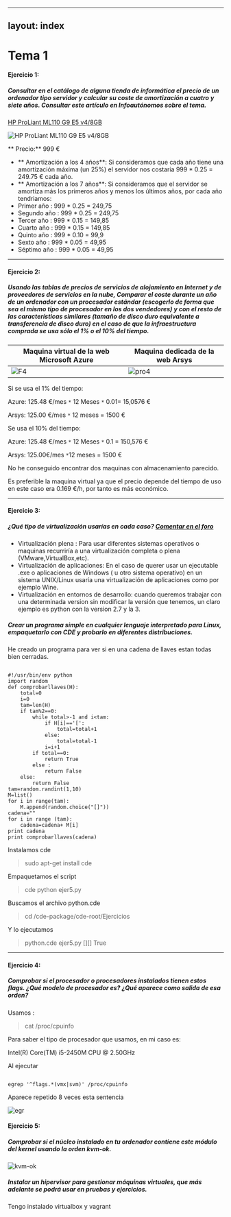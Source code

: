 
---
layout: index
---



# Tema 1


#### Ejercicio  1:

##### Consultar en el catálogo de alguna tienda de informática el precio de un ordenador tipo servidor y calcular su coste de amortización a cuatro y siete años. Consultar este artículo en Infoautónomos sobre el tema.



[HP ProLiant ML110 G9 E5 v4/8GB](https://www.pccomponentes.com/hp-proliant-ml110-g9-e5-v4-8gb)

![HP ProLiant ML110 G9 E5 v4/8GB](https://thumb.pccomponentes.com/w-85-85/articles/10/102676/hp-proliant-ml110-g9-e5-v4-8gb-1.jpg)

** Precio:** 999 €


- ** Amortización a los 4 años**:  Si consideramos que cada año tiene una amortización máxima (un 25%) el servidor nos costaria 999 * 0.25 = 249.75 € cada año.
-  ** Amortización a los 7 años**: Si consideramos que el servidor se amortiza más los primeros años y menos los últimos años, por cada año tendriamos:
 -  Primer año :  999 * 0.25 = 249,75
 -  Segundo año : 999 * 0.25 = 249,75
 -  Tercer año :  999 * 0.15 = 149,85
 -  Cuarto año :  999 * 0.15 = 149,85
 -  Quinto año :  999 * 0.10 = 99,9
 -  Sexto año :   999 * 0.05 = 49,95
 -  Séptimo año : 999 * 0.05 = 49,95


_ _ _ 


#### Ejercicio  2: 

##### Usando las tablas de precios de servicios de alojamiento en Internet y de proveedores de servicios en la nube, Comparar el coste durante un año de un ordenador con un procesador estándar (escogerlo de forma que sea el mismo tipo de procesador en los dos vendedores) y con el resto de las características similares (tamaño de disco duro equivalente a transferencia de disco duro) en el caso de que la infraestructura comprada se usa sólo el 1% o el 10% del tiempo.


| Maquina virtual de la web Microsoft Azure | Maquina dedicada de la web Arsys |
|--------|--------|
| ![F4](http://i1356.photobucket.com/albums/q726/Makelele_Junior/F4_zpsmngnbkzl.png?t=1475617759)       | ![pro4](http://i1356.photobucket.com/albums/q726/Makelele_Junior/pro4_zpstegdgw2q.png?t=1475617756)       |



Si se usa el 1% del tiempo:

Azure:  125.48 €/mes `*` 12 Meses `*` 0.01= 15,0576 €

Arsys: 125.00 €/mes `*` 12 meses = 1500 €



Se usa el 10% del tiempo:

Azure:  125.48 €/mes `*` 12 Meses `*` 0.1 = 150,576 €

Arsys: 125.00€/mes `*`12 meses = 1500 €

No he conseguido encontrar dos maquinas con almacenamiento parecido.

Es preferible la maquina virtual ya que el precio depende del tiempo de uso en este caso era 0.169 €/h, por tanto es más económico.

_ _ _ 


#### Ejercicio  3:

##### ¿Qué tipo de virtualización usarías en cada caso? [Comentar en el foro](https://github.com/JJ/IV16-17/issues/1)

- Virtualización plena : Para usar diferentes sistemas operativos o maquinas recurriría a una virtualización completa o plena (VMware,VirtualBox,etc).
- Virtualización de aplicaciones: En el caso de querer usar un ejecutable .exe o aplicaciones de Windows ( u otro sistema operativo) en un sistema UNIX/Linux usaría una virtualización de aplicaciones como por ejemplo Wine.
- Virtualización en entornos de desarrollo: cuando queremos trabajar con una determinada version sin modificar la versión que tenemos, un claro ejemplo es python con la version 2.7 y la 3.


##### Crear un programa simple en cualquier lenguaje interpretado para Linux, empaquetarlo con CDE y probarlo en diferentes distribuciones.

He creado un programa para ver si en una cadena de llaves estan todas bien cerradas.

```

#!/usr/bin/env python
import random
def comprobarllaves(H):
	total=0
	i=0
	tam=len(H)
	if tam%2==0:
		while total>-1 and i<tam:
			if H[i]=='[':
				total=total+1
			else:
				total=total-1
			i=i+1
		if total==0:
			return True
		else :
			return False
	else:
		return False
tam=random.randint(1,10)
M=list()
for i in range(tam):
	M.append(random.choice("[]"))
cadena=""
for i in range (tam):
	cadena=cadena+ M[i]
print cadena
print comprobarllaves(cadena)

```

Instalamos cde

> sudo apt-get install cde

Empaquetamos el script

> cde python ejer5.py

Buscamos el archivo python.cde

> cd /cde-package/cde-root/Ejercicios

Y lo ejecutamos

> python.cde ejer5.py
> [][]
> True


_ _ _ 


#### Ejercicio 4:

##### Comprobar si el procesador o procesadores instalados tienen estos flags. ¿Qué modelo de procesador es? ¿Qué aparece como salida de esa orden?

Usamos :

> cat /proc/cpuinfo

Para saber el tipo de procesador que usamos, en mi caso es:

Intel(R) Core(TM) i5-2450M CPU @ 2.50GHz

Al ejecutar

```

egrep '^flags.*(vmx|svm)' /proc/cpuinfo

```

Aparece repetido 8 veces esta sentencia

![egr](http://i1356.photobucket.com/albums/q726/Makelele_Junior/Captura1_zpsvek4hpvu.png)


#### Ejercicio 5:


##### Comprobar si el núcleo instalado en tu ordenador contiene este módulo del kernel usando la orden kvm-ok.

![kvm-ok](http://i1356.photobucket.com/albums/q726/Makelele_Junior/Captura_zpskjre6xpq.png)

##### Instalar un hipervisor para gestionar máquinas virtuales, que más adelante se podrá usar en pruebas y ejercicios.

Tengo instalado virtualbox y vagrant 